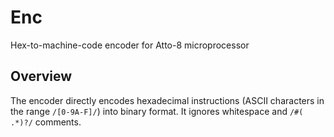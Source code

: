 # Enc

Hex-to-machine-code encoder for Atto-8 microprocessor

## Overview

The encoder directly encodes hexadecimal instructions (ASCII characters in the range `/[0-9A-F]/`) into binary format. It ignores whitespace and `/#( .*)?/` comments.
